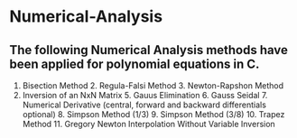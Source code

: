 # Numerical-Analysis

## The following Numerical Analysis methods have been applied for polynomial equations in C.
  1. Bisection Method
	2. Regula-Falsi Method
	3. Newton-Rapshon Method
  4. Inversion of an NxN Matrix
	5. Gauus Elimination
	6. Gauss Seidal
	7. Numerical Derivative (central, forward and backward differentials optional)
	8. Simpson Method (1/3)
	9. Simpson Method (3/8)
	10. Trapez Method
	11. Gregory Newton Interpolation Without Variable Inversion
